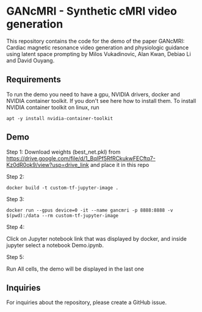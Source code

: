 
# GANcMRI - Synthetic cMRI video generation
This repository contains the code for the demo of the paper GANcMRI: Cardiac magnetic resonance video generation and physiologic guidance using latent space prompting by Milos Vukadinovic, Alan Kwan, Debiao Li and David Ouyang.

## Requirements 
To run the demo you need to have a gpu, NVIDIA drivers, docker and NVIDIA container toolkit. If you don't see here how to install them.
To install NVIDIA container toolkit on linux, run

`apt -y install nvidia-container-toolkit`

## Demo
Step 1:
Download weights (best_net.pkl) from https://drive.google.com/file/d/1_BqIPf5RfRCkukwFECftq7-Kz0dR0ok9/view?usp=drive_link and place it in this repo 

Step 2:

`docker build -t custom-tf-jupyter-image .`

Step 3:

`docker run --gpus device=0 -it --name gancmri -p 8888:8888 -v $(pwd):/data --rm custom-tf-jupyter-image`

Step 4:

Click on Jupyter notebook link that was displayed by docker, and inside jupyter select a notebook Demo.ipynb.

Step 5: 

Run All cells, the demo will be displayed in the last one

## Inquiries
For inquiries about the repository, please create a GitHub issue.
